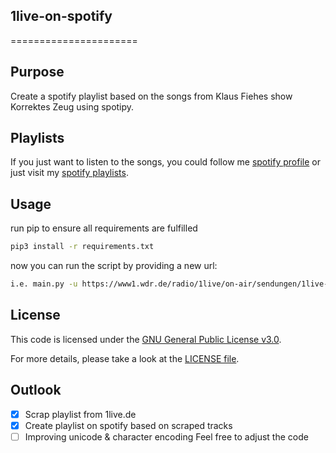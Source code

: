 ## 1live-on-spotify
======================
 
## Purpose
Create a spotify playlist based on the songs from Klaus Fiehes show Korrektes Zeug using spotipy.

## Playlists
If you just want to listen to the songs, you could follow me [spotify profile](https://open.spotify.com/user/11123260766) or just visit my [spotify playlists](https://open.spotify.com/playlist/2OS7vZcECoJvIHkp6yedFz).

## Usage
run pip to ensure all requirements are fulfilled
 
```bash
pip3 install -r requirements.txt
```

now you can run the script by providing a new url:
```bash
i.e. main.py -u https://www1.wdr.de/radio/1live/on-air/sendungen/1live-fiehe/index.html
```

## License
This code is licensed under the [GNU General Public License v3.0](https://choosealicense.com/licenses/gpl-3.0/). <p>
For more details, please take a look at the [LICENSE file](https://github.com/argv1/OReilly-Downloader/blob/master/LICENSE).

## Outlook
- [x] Scrap playlist from 1live.de
- [x] Create playlist on spotify based on scraped tracks
- [ ] Improving unicode & character encoding
Feel free to adjust the code
